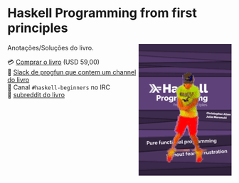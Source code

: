 # Haskell Programming from first principles

<img src="https://raw.githubusercontent.com/funkeiro/haskellbook/master/bookcover.gif" align="right">

Anotações/Soluções do livro.

:credit_card: [Comprar o livro](http://haskellbook.com/) (USD 59,00)  
:speech_balloon: [Slack de progfun que contem um channel do livro](https://fpchat-invite.herokuapp.com/)  
:speech_balloon: Canal `#haskell-beginners` no IRC  
:speech_balloon: [subreddit do livro](https://www.reddit.com/r/HaskellBook/)


